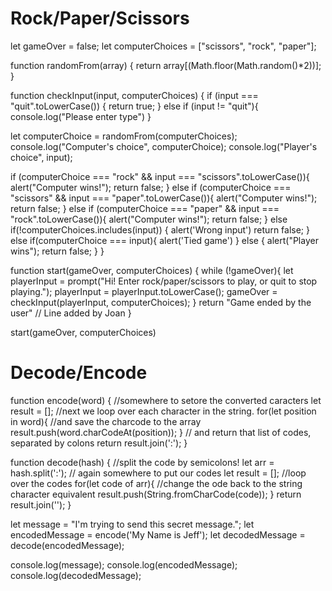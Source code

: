 # Rock/Paper/Scissors

let gameOver = false;
let computerChoices = ["scissors", "rock", "paper"];

function randomFrom(array) {
  return array[(Math.floor(Math.random()*2))];
}

function checkInput(input, computerChoices) {
  if (input === "quit".toLowerCase()) {
    return true;
  } else if (input != "quit"){
    console.log("Please enter type")
  }
  
  let computerChoice = randomFrom(computerChoices);
  console.log("Computer's choice", computerChoice);
  console.log("Player's choice", input);

  if (computerChoice === "rock" && input === "scissors".toLowerCase()){
    alert("Computer wins!");
    return false;
  } else if (computerChoice === "scissors" && input === "paper".toLowerCase()){
    alert("Computer wins!");
    return false;
  } else if (computerChoice === "paper" && input === "rock".toLowerCase()){
    alert("Computer wins!");
    return false;
  } else if(!computerChoices.includes(input)) {
    alert('Wrong input')
    return false;
  } else if(computerChoice === input){
    alert('Tied game')
  } else {
  alert("Player wins");
  return false;
  }
}

function start(gameOver, computerChoices) {
  while (!gameOver){
    let playerInput = prompt("Hi! Enter rock/paper/scissors to play, or quit to stop playing.");
    playerInput = playerInput.toLowerCase();
    gameOver = checkInput(playerInput, computerChoices);
  } 
  return "Game ended by the user" // Line added by Joan
}



start(gameOver, computerChoices)  


# Decode/Encode


function encode(word) {
  //somewhere to setore the converted caracters
  let result = [];
  //next we loop over each character in the string.
for(let position in word){
  //and save the charcode to the array
  result.push(word.charCodeAt(position));
}
// and return that list of codes, separated by colons
return result.join(':');
}

function decode(hash) {
  //split the code by semicolons!
let arr = hash.split(':');
// again somewhere to put our codes
let result = [];
//loop over the codes
for(let code of arr){
  //change the ode back to the string character equivalent
  result.push(String.fromCharCode(code));
  }
  return result.join('');
}


let message = "I'm trying to send this secret message.";
let encodedMessage = encode('My Name is Jeff');
let decodedMessage = decode(encodedMessage);


console.log(message);
console.log(encodedMessage);
console.log(decodedMessage);

